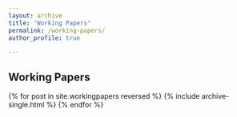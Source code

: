 ```yaml
---
layout: archive
title: "Working Papers"
permalink: /working-papers/
author_profile: true

---
```


## Working Papers

{% for post in site.workingpapers reversed %} 
{% include archive-single.html %}
{% endfor %}
